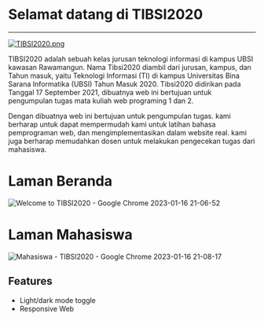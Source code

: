 # **Selamat datang di TIBSI2020**
---
[![TIBSI2020.png](https://i.postimg.cc/WzjBv8Cj/TIBSI2020.png)](https://postimg.cc/1nCC0GyY)

 TIBSI2020 adalah sebuah kelas jurusan teknologi informasi di kampus UBSI kawasan Rawamangun. Nama Tibsi2020 diambil dari jurusan, kampus, dan Tahun masuk, yaitu Teknologi Informasi (TI) di kampus Universitas Bina Sarana Informatika (UBSI) Tahun Masuk 2020. Tibsi2020 didirikan pada Tanggal 17 September 2021, dibuatnya web ini bertujuan untuk pengumpulan tugas mata kuliah web programing 1 dan 2.

 Dengan dibuatnya web ini bertujuan untuk pengumpulan tugas. kami berharap untuk dapat mempermudah kami untuk latihan bahasa pemprograman web, dan mengimplementasikan dalam website real. kami juga berharap memudahkan dosen untuk melakukan pengecekan tugas dari mahasiswa.
 
# Laman Beranda
![Welcome to TIBSI2020 - Google Chrome 2023-01-16 21-06-52](https://user-images.githubusercontent.com/95572197/212919733-ef298d95-e8ed-43e5-aa80-70c369a0ac97.gif)

# Laman Mahasiswa
![Mahasiswa - TIBSI2020 - Google Chrome 2023-01-16 21-08-17](https://user-images.githubusercontent.com/95572197/212920548-f6d59b53-135f-4e2b-8dc0-179ef9130045.gif)

## Features

- Light/dark mode toggle
- Responsive Web

